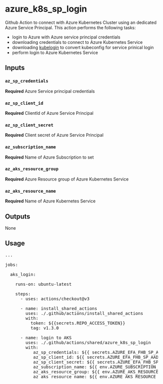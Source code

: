 # azure_k8s_sp_login

Github Action to connect with Azure Kubernetes Cluster using an dedicated Azure Service Principal. 
This action performs the following tasks: 
- login to Azure with Azure service principal credentials
- downloading credentials to connect to Azure Kubernetes Service
- downloading [kubelogin](https://github.com/Azure/kubelogin) to convert kubeconfig for service prinical login
- perform login to Azure Kubernetes Service

## Inputs 

### `az_sp_credentials`
**Required** Azure Service principal credentials
### `az_sp_client_id`
**Required** ClientId of Azure Service Principal 
### `az_sp_client_secret`
**Required** Client secret of Azure Service Principal
### `az_subscription_name`
**Required** Name of Azure Subscription to set
### `az_aks_resource_group`
**Required** Azure Resource group of Azure Kubernetes Service
### `az_aks_resource_name`
**Required** Name of Azure Kubernetes Service


## Outputs
None

## Usage

<pre>
...

jobs:

  aks_login:
  
    runs-on: ubuntu-latest
    
    steps: 
      - uses: actions/checkout@v3

      - name: install_shared_actions
        uses: ./.github/actions/install_shared_actions
        with:
          token: ${{secrets.REPO_ACCESS_TOKEN}}
          tag: v1.3.0
      
      - name: login to AKS
        uses: ./.github/actions/shared/azure_k8s_sp_login
        with: 
           az_sp_credentials: ${{ secrets.AZURE_EFA_FHB_SP_AAD_CREDENTIALS }}
           az_sp_client_id: ${{ secrets.AZURE_EFA_FHB_SP_AAD_CLIENT_ID }}
           az_sp_client_secret: ${{ secrets.AZURE_EFA_FHB_SP_AAD_CLIENT_SECRET }}
           az_subscription_name: ${{ env.AZURE_SUBSCRIPTION_NAME }}
           az_aks_resource_group: ${{ env.AZURE_AKS_RESOURCE_GROUP }}
           az_aks_resource_name: ${{ env.AZURE_AKS_RESOURCE_NAME }}
</pre>